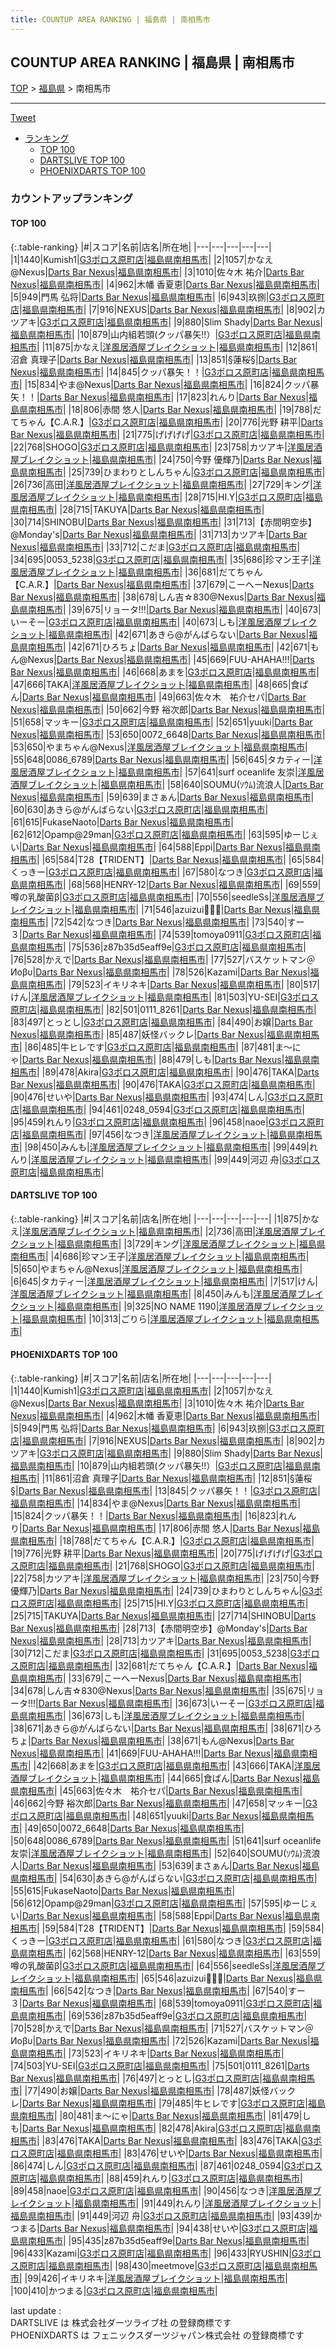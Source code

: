 ```yaml
---
title: COUNTUP AREA RANKING | 福島県 | 南相馬市
---
```

## COUNTUP AREA RANKING | 福島県 | 南相馬市

[TOP](/darts/rank/) > [福島県](/darts/rank/福島県/) > 南相馬市

___

<a href="https://twitter.com/share?ref_src=twsrc%5Etfw" data-text="COUNTUP AREA RANKING | 福島県南相馬市" class="twitter-share-button" data-hashtags="DARTSLIVE,PHOENIXDARTS,darts,ダーツ" data-show-count="false">Tweet</a>

* [ランキング](#カウントアップランキング)
    * [TOP 100](#top-100)
    * [DARTSLIVE TOP 100](#dartslive-top-100)
    * [PHOENIXDARTS TOP 100](#phoenixdarts-top-100)

### カウントアップランキング

#### TOP 100



{:.table-ranking}
|#|スコア|名前|店名|所在地|
|---|---|---|---|---|
|1|1440|<span class="rank-name-pd">Kumish1</span>|<a href="https://vs.phoenixdarts.com/jp/shop/shopDetailInfo/s_10174?s_seq=10174">G3ポロス原町店</a>|<a href="/darts/rank/福島県/南相馬市">福島県南相馬市</a>|
|2|1057|<span class="rank-name-pd">かなえ@Nexus</span>|<a href="https://vs.phoenixdarts.com/jp/shop/shopDetailInfo/s_86029?s_seq=86029">Darts Bar Nexus</a>|<a href="/darts/rank/福島県/南相馬市">福島県南相馬市</a>|
|3|1010|<span class="rank-name-pd">佐々木  祐介</span>|<a href="https://vs.phoenixdarts.com/jp/shop/shopDetailInfo/s_86029?s_seq=86029">Darts Bar Nexus</a>|<a href="/darts/rank/福島県/南相馬市">福島県南相馬市</a>|
|4|962|<span class="rank-name-pd"><span class="pro-icon-pd"></span>木幡 香夏恵</span>|<a href="https://vs.phoenixdarts.com/jp/shop/shopDetailInfo/s_86029?s_seq=86029">Darts Bar Nexus</a>|<a href="/darts/rank/福島県/南相馬市">福島県南相馬市</a>|
|5|949|<span class="rank-name-pd">門馬 弘将</span>|<a href="https://vs.phoenixdarts.com/jp/shop/shopDetailInfo/s_86029?s_seq=86029">Darts Bar Nexus</a>|<a href="/darts/rank/福島県/南相馬市">福島県南相馬市</a>|
|6|943|<span class="rank-name-pd">玖捌</span>|<a href="https://vs.phoenixdarts.com/jp/shop/shopDetailInfo/s_10174?s_seq=10174">G3ポロス原町店</a>|<a href="/darts/rank/福島県/南相馬市">福島県南相馬市</a>|
|7|916|<span class="rank-name-pd">NEXUS</span>|<a href="https://vs.phoenixdarts.com/jp/shop/shopDetailInfo/s_86029?s_seq=86029">Darts Bar Nexus</a>|<a href="/darts/rank/福島県/南相馬市">福島県南相馬市</a>|
|8|902|<span class="rank-name-pd">カツアキ</span>|<a href="https://vs.phoenixdarts.com/jp/shop/shopDetailInfo/s_10174?s_seq=10174">G3ポロス原町店</a>|<a href="/darts/rank/福島県/南相馬市">福島県南相馬市</a>|
|9|880|<span class="rank-name-pd">Slim Shady</span>|<a href="https://vs.phoenixdarts.com/jp/shop/shopDetailInfo/s_86029?s_seq=86029">Darts Bar Nexus</a>|<a href="/darts/rank/福島県/南相馬市">福島県南相馬市</a>|
|10|879|<span class="rank-name-pd">山内組若頭(クッパ暴矢!!）</span>|<a href="https://vs.phoenixdarts.com/jp/shop/shopDetailInfo/s_10174?s_seq=10174">G3ポロス原町店</a>|<a href="/darts/rank/福島県/南相馬市">福島県南相馬市</a>|
|11|875|<span class="rank-name-dl">かなえ</span>|<a href="https://search.dartslive.com/jp/shop/0cefe7ceb42713720d9b047a20a7ba1e">洋風居酒屋ブレイクショット</a>|<a href="/darts/rank/福島県/南相馬市">福島県南相馬市</a>|
|12|861|<span class="rank-name-pd"><span class="pro-icon-pd"></span>沼倉 真理子</span>|<a href="https://vs.phoenixdarts.com/jp/shop/shopDetailInfo/s_86029?s_seq=86029">Darts Bar Nexus</a>|<a href="/darts/rank/福島県/南相馬市">福島県南相馬市</a>|
|13|851|<span class="rank-name-pd">§蓮桜§</span>|<a href="https://vs.phoenixdarts.com/jp/shop/shopDetailInfo/s_86029?s_seq=86029">Darts Bar Nexus</a>|<a href="/darts/rank/福島県/南相馬市">福島県南相馬市</a>|
|14|845|<span class="rank-name-pd">クッパ暴矢！！</span>|<a href="https://vs.phoenixdarts.com/jp/shop/shopDetailInfo/s_10174?s_seq=10174">G3ポロス原町店</a>|<a href="/darts/rank/福島県/南相馬市">福島県南相馬市</a>|
|15|834|<span class="rank-name-pd">やま@Nexus</span>|<a href="https://vs.phoenixdarts.com/jp/shop/shopDetailInfo/s_86029?s_seq=86029">Darts Bar Nexus</a>|<a href="/darts/rank/福島県/南相馬市">福島県南相馬市</a>|
|16|824|<span class="rank-name-pd">クッパ暴矢！！</span>|<a href="https://vs.phoenixdarts.com/jp/shop/shopDetailInfo/s_86029?s_seq=86029">Darts Bar Nexus</a>|<a href="/darts/rank/福島県/南相馬市">福島県南相馬市</a>|
|17|823|<span class="rank-name-pd">れんり</span>|<a href="https://vs.phoenixdarts.com/jp/shop/shopDetailInfo/s_86029?s_seq=86029">Darts Bar Nexus</a>|<a href="/darts/rank/福島県/南相馬市">福島県南相馬市</a>|
|18|806|<span class="rank-name-pd"><span class="pro-icon-pd"></span>赤間 悠人</span>|<a href="https://vs.phoenixdarts.com/jp/shop/shopDetailInfo/s_86029?s_seq=86029">Darts Bar Nexus</a>|<a href="/darts/rank/福島県/南相馬市">福島県南相馬市</a>|
|19|788|<span class="rank-name-pd">だてちゃん【C.A.R.】</span>|<a href="https://vs.phoenixdarts.com/jp/shop/shopDetailInfo/s_10174?s_seq=10174">G3ポロス原町店</a>|<a href="/darts/rank/福島県/南相馬市">福島県南相馬市</a>|
|20|776|<span class="rank-name-pd"><span class="pro-icon-pd"></span>光野 耕平</span>|<a href="https://vs.phoenixdarts.com/jp/shop/shopDetailInfo/s_86029?s_seq=86029">Darts Bar Nexus</a>|<a href="/darts/rank/福島県/南相馬市">福島県南相馬市</a>|
|21|775|<span class="rank-name-pd">げげげげ</span>|<a href="https://vs.phoenixdarts.com/jp/shop/shopDetailInfo/s_10174?s_seq=10174">G3ポロス原町店</a>|<a href="/darts/rank/福島県/南相馬市">福島県南相馬市</a>|
|22|768|<span class="rank-name-pd">SHOGO</span>|<a href="https://vs.phoenixdarts.com/jp/shop/shopDetailInfo/s_10174?s_seq=10174">G3ポロス原町店</a>|<a href="/darts/rank/福島県/南相馬市">福島県南相馬市</a>|
|23|758|<span class="rank-name-pd">カツアキ</span>|<a href="https://vs.phoenixdarts.com/jp/shop/shopDetailInfo/s_10292?s_seq=10292">洋風居酒屋ブレイクショット</a>|<a href="/darts/rank/福島県/南相馬市">福島県南相馬市</a>|
|24|750|<span class="rank-name-pd"><span class="pro-icon-pd"></span>今野 優輝乃</span>|<a href="https://vs.phoenixdarts.com/jp/shop/shopDetailInfo/s_86029?s_seq=86029">Darts Bar Nexus</a>|<a href="/darts/rank/福島県/南相馬市">福島県南相馬市</a>|
|25|739|<span class="rank-name-pd">ひまわりとしんちゃん</span>|<a href="https://vs.phoenixdarts.com/jp/shop/shopDetailInfo/s_10174?s_seq=10174">G3ポロス原町店</a>|<a href="/darts/rank/福島県/南相馬市">福島県南相馬市</a>|
|26|736|<span class="rank-name-dl">高田</span>|<a href="https://search.dartslive.com/jp/shop/0cefe7ceb42713720d9b047a20a7ba1e">洋風居酒屋ブレイクショット</a>|<a href="/darts/rank/福島県/南相馬市">福島県南相馬市</a>|
|27|729|<span class="rank-name-dl">キング</span>|<a href="https://search.dartslive.com/jp/shop/0cefe7ceb42713720d9b047a20a7ba1e">洋風居酒屋ブレイクショット</a>|<a href="/darts/rank/福島県/南相馬市">福島県南相馬市</a>|
|28|715|<span class="rank-name-pd">HI.Y</span>|<a href="https://vs.phoenixdarts.com/jp/shop/shopDetailInfo/s_10174?s_seq=10174">G3ポロス原町店</a>|<a href="/darts/rank/福島県/南相馬市">福島県南相馬市</a>|
|28|715|<span class="rank-name-pd">TAKUYA</span>|<a href="https://vs.phoenixdarts.com/jp/shop/shopDetailInfo/s_86029?s_seq=86029">Darts Bar Nexus</a>|<a href="/darts/rank/福島県/南相馬市">福島県南相馬市</a>|
|30|714|<span class="rank-name-pd">SHINOBU</span>|<a href="https://vs.phoenixdarts.com/jp/shop/shopDetailInfo/s_86029?s_seq=86029">Darts Bar Nexus</a>|<a href="/darts/rank/福島県/南相馬市">福島県南相馬市</a>|
|31|713|<span class="rank-name-pd">【赤間明空歩】@Monday&#x27;s</span>|<a href="https://vs.phoenixdarts.com/jp/shop/shopDetailInfo/s_86029?s_seq=86029">Darts Bar Nexus</a>|<a href="/darts/rank/福島県/南相馬市">福島県南相馬市</a>|
|31|713|<span class="rank-name-pd">カツアキ</span>|<a href="https://vs.phoenixdarts.com/jp/shop/shopDetailInfo/s_86029?s_seq=86029">Darts Bar Nexus</a>|<a href="/darts/rank/福島県/南相馬市">福島県南相馬市</a>|
|33|712|<span class="rank-name-pd">こだま</span>|<a href="https://vs.phoenixdarts.com/jp/shop/shopDetailInfo/s_10174?s_seq=10174">G3ポロス原町店</a>|<a href="/darts/rank/福島県/南相馬市">福島県南相馬市</a>|
|34|695|<span class="rank-name-pd">0053_5238</span>|<a href="https://vs.phoenixdarts.com/jp/shop/shopDetailInfo/s_10174?s_seq=10174">G3ポロス原町店</a>|<a href="/darts/rank/福島県/南相馬市">福島県南相馬市</a>|
|35|686|<span class="rank-name-dl">珍マン王子</span>|<a href="https://search.dartslive.com/jp/shop/0cefe7ceb42713720d9b047a20a7ba1e">洋風居酒屋ブレイクショット</a>|<a href="/darts/rank/福島県/南相馬市">福島県南相馬市</a>|
|36|681|<span class="rank-name-pd">だてちゃん【C.A.R.】</span>|<a href="https://vs.phoenixdarts.com/jp/shop/shopDetailInfo/s_86029?s_seq=86029">Darts Bar Nexus</a>|<a href="/darts/rank/福島県/南相馬市">福島県南相馬市</a>|
|37|679|<span class="rank-name-pd">こーへーNexus</span>|<a href="https://vs.phoenixdarts.com/jp/shop/shopDetailInfo/s_86029?s_seq=86029">Darts Bar Nexus</a>|<a href="/darts/rank/福島県/南相馬市">福島県南相馬市</a>|
|38|678|<span class="rank-name-pd">しん吉☆830@Nexus</span>|<a href="https://vs.phoenixdarts.com/jp/shop/shopDetailInfo/s_86029?s_seq=86029">Darts Bar Nexus</a>|<a href="/darts/rank/福島県/南相馬市">福島県南相馬市</a>|
|39|675|<span class="rank-name-pd">リョータ!!!</span>|<a href="https://vs.phoenixdarts.com/jp/shop/shopDetailInfo/s_86029?s_seq=86029">Darts Bar Nexus</a>|<a href="/darts/rank/福島県/南相馬市">福島県南相馬市</a>|
|40|673|<span class="rank-name-pd">いーそー</span>|<a href="https://vs.phoenixdarts.com/jp/shop/shopDetailInfo/s_10174?s_seq=10174">G3ポロス原町店</a>|<a href="/darts/rank/福島県/南相馬市">福島県南相馬市</a>|
|40|673|<span class="rank-name-pd">しも</span>|<a href="https://vs.phoenixdarts.com/jp/shop/shopDetailInfo/s_10292?s_seq=10292">洋風居酒屋ブレイクショット</a>|<a href="/darts/rank/福島県/南相馬市">福島県南相馬市</a>|
|42|671|<span class="rank-name-pd">あきら@がんばらない</span>|<a href="https://vs.phoenixdarts.com/jp/shop/shopDetailInfo/s_86029?s_seq=86029">Darts Bar Nexus</a>|<a href="/darts/rank/福島県/南相馬市">福島県南相馬市</a>|
|42|671|<span class="rank-name-pd">ひろちょ</span>|<a href="https://vs.phoenixdarts.com/jp/shop/shopDetailInfo/s_86029?s_seq=86029">Darts Bar Nexus</a>|<a href="/darts/rank/福島県/南相馬市">福島県南相馬市</a>|
|42|671|<span class="rank-name-pd">もん@Nexus</span>|<a href="https://vs.phoenixdarts.com/jp/shop/shopDetailInfo/s_86029?s_seq=86029">Darts Bar Nexus</a>|<a href="/darts/rank/福島県/南相馬市">福島県南相馬市</a>|
|45|669|<span class="rank-name-pd">FUU-AHAHA!!!</span>|<a href="https://vs.phoenixdarts.com/jp/shop/shopDetailInfo/s_86029?s_seq=86029">Darts Bar Nexus</a>|<a href="/darts/rank/福島県/南相馬市">福島県南相馬市</a>|
|46|668|<span class="rank-name-pd">あまを</span>|<a href="https://vs.phoenixdarts.com/jp/shop/shopDetailInfo/s_10174?s_seq=10174">G3ポロス原町店</a>|<a href="/darts/rank/福島県/南相馬市">福島県南相馬市</a>|
|47|666|<span class="rank-name-pd">TAKA</span>|<a href="https://vs.phoenixdarts.com/jp/shop/shopDetailInfo/s_10292?s_seq=10292">洋風居酒屋ブレイクショット</a>|<a href="/darts/rank/福島県/南相馬市">福島県南相馬市</a>|
|48|665|<span class="rank-name-pd">食ぱん</span>|<a href="https://vs.phoenixdarts.com/jp/shop/shopDetailInfo/s_86029?s_seq=86029">Darts Bar Nexus</a>|<a href="/darts/rank/福島県/南相馬市">福島県南相馬市</a>|
|49|663|<span class="rank-name-pd">佐々木　祐介セパ</span>|<a href="https://vs.phoenixdarts.com/jp/shop/shopDetailInfo/s_86029?s_seq=86029">Darts Bar Nexus</a>|<a href="/darts/rank/福島県/南相馬市">福島県南相馬市</a>|
|50|662|<span class="rank-name-pd"><span class="pro-icon-pd"></span>今野 裕次郎</span>|<a href="https://vs.phoenixdarts.com/jp/shop/shopDetailInfo/s_86029?s_seq=86029">Darts Bar Nexus</a>|<a href="/darts/rank/福島県/南相馬市">福島県南相馬市</a>|
|51|658|<span class="rank-name-pd">マッキー</span>|<a href="https://vs.phoenixdarts.com/jp/shop/shopDetailInfo/s_10174?s_seq=10174">G3ポロス原町店</a>|<a href="/darts/rank/福島県/南相馬市">福島県南相馬市</a>|
|52|651|<span class="rank-name-pd">yuuki</span>|<a href="https://vs.phoenixdarts.com/jp/shop/shopDetailInfo/s_86029?s_seq=86029">Darts Bar Nexus</a>|<a href="/darts/rank/福島県/南相馬市">福島県南相馬市</a>|
|53|650|<span class="rank-name-pd">0072_6648</span>|<a href="https://vs.phoenixdarts.com/jp/shop/shopDetailInfo/s_86029?s_seq=86029">Darts Bar Nexus</a>|<a href="/darts/rank/福島県/南相馬市">福島県南相馬市</a>|
|53|650|<span class="rank-name-dl">やまちゃん@Nexus</span>|<a href="https://search.dartslive.com/jp/shop/0cefe7ceb42713720d9b047a20a7ba1e">洋風居酒屋ブレイクショット</a>|<a href="/darts/rank/福島県/南相馬市">福島県南相馬市</a>|
|55|648|<span class="rank-name-pd">0086_6789</span>|<a href="https://vs.phoenixdarts.com/jp/shop/shopDetailInfo/s_86029?s_seq=86029">Darts Bar Nexus</a>|<a href="/darts/rank/福島県/南相馬市">福島県南相馬市</a>|
|56|645|<span class="rank-name-dl">タカティー</span>|<a href="https://search.dartslive.com/jp/shop/0cefe7ceb42713720d9b047a20a7ba1e">洋風居酒屋ブレイクショット</a>|<a href="/darts/rank/福島県/南相馬市">福島県南相馬市</a>|
|57|641|<span class="rank-name-pd">surf oceanlife 友崇</span>|<a href="https://vs.phoenixdarts.com/jp/shop/shopDetailInfo/s_10292?s_seq=10292">洋風居酒屋ブレイクショット</a>|<a href="/darts/rank/福島県/南相馬市">福島県南相馬市</a>|
|58|640|<span class="rank-name-pd">SOUMU(ｿｳﾑ)流浪人</span>|<a href="https://vs.phoenixdarts.com/jp/shop/shopDetailInfo/s_86029?s_seq=86029">Darts Bar Nexus</a>|<a href="/darts/rank/福島県/南相馬市">福島県南相馬市</a>|
|59|639|<span class="rank-name-pd">まさぁん</span>|<a href="https://vs.phoenixdarts.com/jp/shop/shopDetailInfo/s_86029?s_seq=86029">Darts Bar Nexus</a>|<a href="/darts/rank/福島県/南相馬市">福島県南相馬市</a>|
|60|630|<span class="rank-name-pd">あきら@がんばらない</span>|<a href="https://vs.phoenixdarts.com/jp/shop/shopDetailInfo/s_10174?s_seq=10174">G3ポロス原町店</a>|<a href="/darts/rank/福島県/南相馬市">福島県南相馬市</a>|
|61|615|<span class="rank-name-pd">FukaseNaoto</span>|<a href="https://vs.phoenixdarts.com/jp/shop/shopDetailInfo/s_86029?s_seq=86029">Darts Bar Nexus</a>|<a href="/darts/rank/福島県/南相馬市">福島県南相馬市</a>|
|62|612|<span class="rank-name-pd">Opamp@29man</span>|<a href="https://vs.phoenixdarts.com/jp/shop/shopDetailInfo/s_10174?s_seq=10174">G3ポロス原町店</a>|<a href="/darts/rank/福島県/南相馬市">福島県南相馬市</a>|
|63|595|<span class="rank-name-pd">ゆーじぇい</span>|<a href="https://vs.phoenixdarts.com/jp/shop/shopDetailInfo/s_86029?s_seq=86029">Darts Bar Nexus</a>|<a href="/darts/rank/福島県/南相馬市">福島県南相馬市</a>|
|64|588|<span class="rank-name-pd">Eppi</span>|<a href="https://vs.phoenixdarts.com/jp/shop/shopDetailInfo/s_86029?s_seq=86029">Darts Bar Nexus</a>|<a href="/darts/rank/福島県/南相馬市">福島県南相馬市</a>|
|65|584|<span class="rank-name-pd">T28【TRIDENT】</span>|<a href="https://vs.phoenixdarts.com/jp/shop/shopDetailInfo/s_86029?s_seq=86029">Darts Bar Nexus</a>|<a href="/darts/rank/福島県/南相馬市">福島県南相馬市</a>|
|65|584|<span class="rank-name-pd">くっきー</span>|<a href="https://vs.phoenixdarts.com/jp/shop/shopDetailInfo/s_10174?s_seq=10174">G3ポロス原町店</a>|<a href="/darts/rank/福島県/南相馬市">福島県南相馬市</a>|
|67|580|<span class="rank-name-pd">なつき</span>|<a href="https://vs.phoenixdarts.com/jp/shop/shopDetailInfo/s_10174?s_seq=10174">G3ポロス原町店</a>|<a href="/darts/rank/福島県/南相馬市">福島県南相馬市</a>|
|68|568|<span class="rank-name-pd">HENRY-12</span>|<a href="https://vs.phoenixdarts.com/jp/shop/shopDetailInfo/s_86029?s_seq=86029">Darts Bar Nexus</a>|<a href="/darts/rank/福島県/南相馬市">福島県南相馬市</a>|
|69|559|<span class="rank-name-pd">噂の乳酸菌β</span>|<a href="https://vs.phoenixdarts.com/jp/shop/shopDetailInfo/s_10174?s_seq=10174">G3ポロス原町店</a>|<a href="/darts/rank/福島県/南相馬市">福島県南相馬市</a>|
|70|556|<span class="rank-name-pd">seedleSs</span>|<a href="https://vs.phoenixdarts.com/jp/shop/shopDetailInfo/s_10292?s_seq=10292">洋風居酒屋ブレイクショット</a>|<a href="/darts/rank/福島県/南相馬市">福島県南相馬市</a>|
|71|546|<span class="rank-name-pd">azuizui‪‪ꪔ̤̫‬</span>|<a href="https://vs.phoenixdarts.com/jp/shop/shopDetailInfo/s_86029?s_seq=86029">Darts Bar Nexus</a>|<a href="/darts/rank/福島県/南相馬市">福島県南相馬市</a>|
|72|542|<span class="rank-name-pd">なつき</span>|<a href="https://vs.phoenixdarts.com/jp/shop/shopDetailInfo/s_86029?s_seq=86029">Darts Bar Nexus</a>|<a href="/darts/rank/福島県/南相馬市">福島県南相馬市</a>|
|73|540|<span class="rank-name-pd">すー３</span>|<a href="https://vs.phoenixdarts.com/jp/shop/shopDetailInfo/s_86029?s_seq=86029">Darts Bar Nexus</a>|<a href="/darts/rank/福島県/南相馬市">福島県南相馬市</a>|
|74|539|<span class="rank-name-pd">tomoya0911</span>|<a href="https://vs.phoenixdarts.com/jp/shop/shopDetailInfo/s_10174?s_seq=10174">G3ポロス原町店</a>|<a href="/darts/rank/福島県/南相馬市">福島県南相馬市</a>|
|75|536|<span class="rank-name-pd">z87b35d5eaff9e</span>|<a href="https://vs.phoenixdarts.com/jp/shop/shopDetailInfo/s_10174?s_seq=10174">G3ポロス原町店</a>|<a href="/darts/rank/福島県/南相馬市">福島県南相馬市</a>|
|76|528|<span class="rank-name-pd">かえで</span>|<a href="https://vs.phoenixdarts.com/jp/shop/shopDetailInfo/s_86029?s_seq=86029">Darts Bar Nexus</a>|<a href="/darts/rank/福島県/南相馬市">福島県南相馬市</a>|
|77|527|<span class="rank-name-pd">バスケットマン＠Иοβυ</span>|<a href="https://vs.phoenixdarts.com/jp/shop/shopDetailInfo/s_86029?s_seq=86029">Darts Bar Nexus</a>|<a href="/darts/rank/福島県/南相馬市">福島県南相馬市</a>|
|78|526|<span class="rank-name-pd">Kazami</span>|<a href="https://vs.phoenixdarts.com/jp/shop/shopDetailInfo/s_86029?s_seq=86029">Darts Bar Nexus</a>|<a href="/darts/rank/福島県/南相馬市">福島県南相馬市</a>|
|79|523|<span class="rank-name-pd">イキリネキ</span>|<a href="https://vs.phoenixdarts.com/jp/shop/shopDetailInfo/s_86029?s_seq=86029">Darts Bar Nexus</a>|<a href="/darts/rank/福島県/南相馬市">福島県南相馬市</a>|
|80|517|<span class="rank-name-dl">けん</span>|<a href="https://search.dartslive.com/jp/shop/0cefe7ceb42713720d9b047a20a7ba1e">洋風居酒屋ブレイクショット</a>|<a href="/darts/rank/福島県/南相馬市">福島県南相馬市</a>|
|81|503|<span class="rank-name-pd">YU-SEI</span>|<a href="https://vs.phoenixdarts.com/jp/shop/shopDetailInfo/s_10174?s_seq=10174">G3ポロス原町店</a>|<a href="/darts/rank/福島県/南相馬市">福島県南相馬市</a>|
|82|501|<span class="rank-name-pd">0111_8261</span>|<a href="https://vs.phoenixdarts.com/jp/shop/shopDetailInfo/s_86029?s_seq=86029">Darts Bar Nexus</a>|<a href="/darts/rank/福島県/南相馬市">福島県南相馬市</a>|
|83|497|<span class="rank-name-pd">とっとし</span>|<a href="https://vs.phoenixdarts.com/jp/shop/shopDetailInfo/s_10174?s_seq=10174">G3ポロス原町店</a>|<a href="/darts/rank/福島県/南相馬市">福島県南相馬市</a>|
|84|490|<span class="rank-name-pd">お嬢</span>|<a href="https://vs.phoenixdarts.com/jp/shop/shopDetailInfo/s_86029?s_seq=86029">Darts Bar Nexus</a>|<a href="/darts/rank/福島県/南相馬市">福島県南相馬市</a>|
|85|487|<span class="rank-name-pd">妖怪バックレ</span>|<a href="https://vs.phoenixdarts.com/jp/shop/shopDetailInfo/s_86029?s_seq=86029">Darts Bar Nexus</a>|<a href="/darts/rank/福島県/南相馬市">福島県南相馬市</a>|
|86|485|<span class="rank-name-pd">牛ヒレです</span>|<a href="https://vs.phoenixdarts.com/jp/shop/shopDetailInfo/s_10174?s_seq=10174">G3ポロス原町店</a>|<a href="/darts/rank/福島県/南相馬市">福島県南相馬市</a>|
|87|481|<span class="rank-name-pd">ま～にゃ</span>|<a href="https://vs.phoenixdarts.com/jp/shop/shopDetailInfo/s_86029?s_seq=86029">Darts Bar Nexus</a>|<a href="/darts/rank/福島県/南相馬市">福島県南相馬市</a>|
|88|479|<span class="rank-name-pd">しも</span>|<a href="https://vs.phoenixdarts.com/jp/shop/shopDetailInfo/s_86029?s_seq=86029">Darts Bar Nexus</a>|<a href="/darts/rank/福島県/南相馬市">福島県南相馬市</a>|
|89|478|<span class="rank-name-pd">Akira</span>|<a href="https://vs.phoenixdarts.com/jp/shop/shopDetailInfo/s_10174?s_seq=10174">G3ポロス原町店</a>|<a href="/darts/rank/福島県/南相馬市">福島県南相馬市</a>|
|90|476|<span class="rank-name-pd">TAKA</span>|<a href="https://vs.phoenixdarts.com/jp/shop/shopDetailInfo/s_86029?s_seq=86029">Darts Bar Nexus</a>|<a href="/darts/rank/福島県/南相馬市">福島県南相馬市</a>|
|90|476|<span class="rank-name-pd">TAKA</span>|<a href="https://vs.phoenixdarts.com/jp/shop/shopDetailInfo/s_10174?s_seq=10174">G3ポロス原町店</a>|<a href="/darts/rank/福島県/南相馬市">福島県南相馬市</a>|
|90|476|<span class="rank-name-pd">せいや</span>|<a href="https://vs.phoenixdarts.com/jp/shop/shopDetailInfo/s_86029?s_seq=86029">Darts Bar Nexus</a>|<a href="/darts/rank/福島県/南相馬市">福島県南相馬市</a>|
|93|474|<span class="rank-name-pd">しん</span>|<a href="https://vs.phoenixdarts.com/jp/shop/shopDetailInfo/s_10174?s_seq=10174">G3ポロス原町店</a>|<a href="/darts/rank/福島県/南相馬市">福島県南相馬市</a>|
|94|461|<span class="rank-name-pd">0248_0594</span>|<a href="https://vs.phoenixdarts.com/jp/shop/shopDetailInfo/s_10174?s_seq=10174">G3ポロス原町店</a>|<a href="/darts/rank/福島県/南相馬市">福島県南相馬市</a>|
|95|459|<span class="rank-name-pd">れんり</span>|<a href="https://vs.phoenixdarts.com/jp/shop/shopDetailInfo/s_10174?s_seq=10174">G3ポロス原町店</a>|<a href="/darts/rank/福島県/南相馬市">福島県南相馬市</a>|
|96|458|<span class="rank-name-pd">naoe</span>|<a href="https://vs.phoenixdarts.com/jp/shop/shopDetailInfo/s_10174?s_seq=10174">G3ポロス原町店</a>|<a href="/darts/rank/福島県/南相馬市">福島県南相馬市</a>|
|97|456|<span class="rank-name-pd">なつき</span>|<a href="https://vs.phoenixdarts.com/jp/shop/shopDetailInfo/s_10292?s_seq=10292">洋風居酒屋ブレイクショット</a>|<a href="/darts/rank/福島県/南相馬市">福島県南相馬市</a>|
|98|450|<span class="rank-name-dl">みんも</span>|<a href="https://search.dartslive.com/jp/shop/0cefe7ceb42713720d9b047a20a7ba1e">洋風居酒屋ブレイクショット</a>|<a href="/darts/rank/福島県/南相馬市">福島県南相馬市</a>|
|99|449|<span class="rank-name-pd">れんり</span>|<a href="https://vs.phoenixdarts.com/jp/shop/shopDetailInfo/s_10292?s_seq=10292">洋風居酒屋ブレイクショット</a>|<a href="/darts/rank/福島県/南相馬市">福島県南相馬市</a>|
|99|449|<span class="rank-name-pd">河辺 舟</span>|<a href="https://vs.phoenixdarts.com/jp/shop/shopDetailInfo/s_10174?s_seq=10174">G3ポロス原町店</a>|<a href="/darts/rank/福島県/南相馬市">福島県南相馬市</a>|


#### DARTSLIVE TOP 100



{:.table-ranking}
|#|スコア|名前|店名|所在地|
|---|---|---|---|---|
|1|875|<span class="rank-name-dl">かなえ</span>|<a href="https://search.dartslive.com/jp/shop/0cefe7ceb42713720d9b047a20a7ba1e">洋風居酒屋ブレイクショット</a>|<a href="/darts/rank/福島県/南相馬市">福島県南相馬市</a>|
|2|736|<span class="rank-name-dl">高田</span>|<a href="https://search.dartslive.com/jp/shop/0cefe7ceb42713720d9b047a20a7ba1e">洋風居酒屋ブレイクショット</a>|<a href="/darts/rank/福島県/南相馬市">福島県南相馬市</a>|
|3|729|<span class="rank-name-dl">キング</span>|<a href="https://search.dartslive.com/jp/shop/0cefe7ceb42713720d9b047a20a7ba1e">洋風居酒屋ブレイクショット</a>|<a href="/darts/rank/福島県/南相馬市">福島県南相馬市</a>|
|4|686|<span class="rank-name-dl">珍マン王子</span>|<a href="https://search.dartslive.com/jp/shop/0cefe7ceb42713720d9b047a20a7ba1e">洋風居酒屋ブレイクショット</a>|<a href="/darts/rank/福島県/南相馬市">福島県南相馬市</a>|
|5|650|<span class="rank-name-dl">やまちゃん@Nexus</span>|<a href="https://search.dartslive.com/jp/shop/0cefe7ceb42713720d9b047a20a7ba1e">洋風居酒屋ブレイクショット</a>|<a href="/darts/rank/福島県/南相馬市">福島県南相馬市</a>|
|6|645|<span class="rank-name-dl">タカティー</span>|<a href="https://search.dartslive.com/jp/shop/0cefe7ceb42713720d9b047a20a7ba1e">洋風居酒屋ブレイクショット</a>|<a href="/darts/rank/福島県/南相馬市">福島県南相馬市</a>|
|7|517|<span class="rank-name-dl">けん</span>|<a href="https://search.dartslive.com/jp/shop/0cefe7ceb42713720d9b047a20a7ba1e">洋風居酒屋ブレイクショット</a>|<a href="/darts/rank/福島県/南相馬市">福島県南相馬市</a>|
|8|450|<span class="rank-name-dl">みんも</span>|<a href="https://search.dartslive.com/jp/shop/0cefe7ceb42713720d9b047a20a7ba1e">洋風居酒屋ブレイクショット</a>|<a href="/darts/rank/福島県/南相馬市">福島県南相馬市</a>|
|9|325|<span class="rank-name-dl">NO NAME 1190</span>|<a href="https://search.dartslive.com/jp/shop/0cefe7ceb42713720d9b047a20a7ba1e">洋風居酒屋ブレイクショット</a>|<a href="/darts/rank/福島県/南相馬市">福島県南相馬市</a>|
|10|313|<span class="rank-name-dl">ごりら</span>|<a href="https://search.dartslive.com/jp/shop/0cefe7ceb42713720d9b047a20a7ba1e">洋風居酒屋ブレイクショット</a>|<a href="/darts/rank/福島県/南相馬市">福島県南相馬市</a>|


#### PHOENIXDARTS TOP 100



{:.table-ranking}
|#|スコア|名前|店名|所在地|
|---|---|---|---|---|
|1|1440|<span class="rank-name-pd">Kumish1</span>|<a href="https://vs.phoenixdarts.com/jp/shop/shopDetailInfo/s_10174?s_seq=10174">G3ポロス原町店</a>|<a href="/darts/rank/福島県/南相馬市">福島県南相馬市</a>|
|2|1057|<span class="rank-name-pd">かなえ@Nexus</span>|<a href="https://vs.phoenixdarts.com/jp/shop/shopDetailInfo/s_86029?s_seq=86029">Darts Bar Nexus</a>|<a href="/darts/rank/福島県/南相馬市">福島県南相馬市</a>|
|3|1010|<span class="rank-name-pd">佐々木  祐介</span>|<a href="https://vs.phoenixdarts.com/jp/shop/shopDetailInfo/s_86029?s_seq=86029">Darts Bar Nexus</a>|<a href="/darts/rank/福島県/南相馬市">福島県南相馬市</a>|
|4|962|<span class="rank-name-pd"><span class="pro-icon-pd"></span>木幡 香夏恵</span>|<a href="https://vs.phoenixdarts.com/jp/shop/shopDetailInfo/s_86029?s_seq=86029">Darts Bar Nexus</a>|<a href="/darts/rank/福島県/南相馬市">福島県南相馬市</a>|
|5|949|<span class="rank-name-pd">門馬 弘将</span>|<a href="https://vs.phoenixdarts.com/jp/shop/shopDetailInfo/s_86029?s_seq=86029">Darts Bar Nexus</a>|<a href="/darts/rank/福島県/南相馬市">福島県南相馬市</a>|
|6|943|<span class="rank-name-pd">玖捌</span>|<a href="https://vs.phoenixdarts.com/jp/shop/shopDetailInfo/s_10174?s_seq=10174">G3ポロス原町店</a>|<a href="/darts/rank/福島県/南相馬市">福島県南相馬市</a>|
|7|916|<span class="rank-name-pd">NEXUS</span>|<a href="https://vs.phoenixdarts.com/jp/shop/shopDetailInfo/s_86029?s_seq=86029">Darts Bar Nexus</a>|<a href="/darts/rank/福島県/南相馬市">福島県南相馬市</a>|
|8|902|<span class="rank-name-pd">カツアキ</span>|<a href="https://vs.phoenixdarts.com/jp/shop/shopDetailInfo/s_10174?s_seq=10174">G3ポロス原町店</a>|<a href="/darts/rank/福島県/南相馬市">福島県南相馬市</a>|
|9|880|<span class="rank-name-pd">Slim Shady</span>|<a href="https://vs.phoenixdarts.com/jp/shop/shopDetailInfo/s_86029?s_seq=86029">Darts Bar Nexus</a>|<a href="/darts/rank/福島県/南相馬市">福島県南相馬市</a>|
|10|879|<span class="rank-name-pd">山内組若頭(クッパ暴矢!!）</span>|<a href="https://vs.phoenixdarts.com/jp/shop/shopDetailInfo/s_10174?s_seq=10174">G3ポロス原町店</a>|<a href="/darts/rank/福島県/南相馬市">福島県南相馬市</a>|
|11|861|<span class="rank-name-pd"><span class="pro-icon-pd"></span>沼倉 真理子</span>|<a href="https://vs.phoenixdarts.com/jp/shop/shopDetailInfo/s_86029?s_seq=86029">Darts Bar Nexus</a>|<a href="/darts/rank/福島県/南相馬市">福島県南相馬市</a>|
|12|851|<span class="rank-name-pd">§蓮桜§</span>|<a href="https://vs.phoenixdarts.com/jp/shop/shopDetailInfo/s_86029?s_seq=86029">Darts Bar Nexus</a>|<a href="/darts/rank/福島県/南相馬市">福島県南相馬市</a>|
|13|845|<span class="rank-name-pd">クッパ暴矢！！</span>|<a href="https://vs.phoenixdarts.com/jp/shop/shopDetailInfo/s_10174?s_seq=10174">G3ポロス原町店</a>|<a href="/darts/rank/福島県/南相馬市">福島県南相馬市</a>|
|14|834|<span class="rank-name-pd">やま@Nexus</span>|<a href="https://vs.phoenixdarts.com/jp/shop/shopDetailInfo/s_86029?s_seq=86029">Darts Bar Nexus</a>|<a href="/darts/rank/福島県/南相馬市">福島県南相馬市</a>|
|15|824|<span class="rank-name-pd">クッパ暴矢！！</span>|<a href="https://vs.phoenixdarts.com/jp/shop/shopDetailInfo/s_86029?s_seq=86029">Darts Bar Nexus</a>|<a href="/darts/rank/福島県/南相馬市">福島県南相馬市</a>|
|16|823|<span class="rank-name-pd">れんり</span>|<a href="https://vs.phoenixdarts.com/jp/shop/shopDetailInfo/s_86029?s_seq=86029">Darts Bar Nexus</a>|<a href="/darts/rank/福島県/南相馬市">福島県南相馬市</a>|
|17|806|<span class="rank-name-pd"><span class="pro-icon-pd"></span>赤間 悠人</span>|<a href="https://vs.phoenixdarts.com/jp/shop/shopDetailInfo/s_86029?s_seq=86029">Darts Bar Nexus</a>|<a href="/darts/rank/福島県/南相馬市">福島県南相馬市</a>|
|18|788|<span class="rank-name-pd">だてちゃん【C.A.R.】</span>|<a href="https://vs.phoenixdarts.com/jp/shop/shopDetailInfo/s_10174?s_seq=10174">G3ポロス原町店</a>|<a href="/darts/rank/福島県/南相馬市">福島県南相馬市</a>|
|19|776|<span class="rank-name-pd"><span class="pro-icon-pd"></span>光野 耕平</span>|<a href="https://vs.phoenixdarts.com/jp/shop/shopDetailInfo/s_86029?s_seq=86029">Darts Bar Nexus</a>|<a href="/darts/rank/福島県/南相馬市">福島県南相馬市</a>|
|20|775|<span class="rank-name-pd">げげげげ</span>|<a href="https://vs.phoenixdarts.com/jp/shop/shopDetailInfo/s_10174?s_seq=10174">G3ポロス原町店</a>|<a href="/darts/rank/福島県/南相馬市">福島県南相馬市</a>|
|21|768|<span class="rank-name-pd">SHOGO</span>|<a href="https://vs.phoenixdarts.com/jp/shop/shopDetailInfo/s_10174?s_seq=10174">G3ポロス原町店</a>|<a href="/darts/rank/福島県/南相馬市">福島県南相馬市</a>|
|22|758|<span class="rank-name-pd">カツアキ</span>|<a href="https://vs.phoenixdarts.com/jp/shop/shopDetailInfo/s_10292?s_seq=10292">洋風居酒屋ブレイクショット</a>|<a href="/darts/rank/福島県/南相馬市">福島県南相馬市</a>|
|23|750|<span class="rank-name-pd"><span class="pro-icon-pd"></span>今野 優輝乃</span>|<a href="https://vs.phoenixdarts.com/jp/shop/shopDetailInfo/s_86029?s_seq=86029">Darts Bar Nexus</a>|<a href="/darts/rank/福島県/南相馬市">福島県南相馬市</a>|
|24|739|<span class="rank-name-pd">ひまわりとしんちゃん</span>|<a href="https://vs.phoenixdarts.com/jp/shop/shopDetailInfo/s_10174?s_seq=10174">G3ポロス原町店</a>|<a href="/darts/rank/福島県/南相馬市">福島県南相馬市</a>|
|25|715|<span class="rank-name-pd">HI.Y</span>|<a href="https://vs.phoenixdarts.com/jp/shop/shopDetailInfo/s_10174?s_seq=10174">G3ポロス原町店</a>|<a href="/darts/rank/福島県/南相馬市">福島県南相馬市</a>|
|25|715|<span class="rank-name-pd">TAKUYA</span>|<a href="https://vs.phoenixdarts.com/jp/shop/shopDetailInfo/s_86029?s_seq=86029">Darts Bar Nexus</a>|<a href="/darts/rank/福島県/南相馬市">福島県南相馬市</a>|
|27|714|<span class="rank-name-pd">SHINOBU</span>|<a href="https://vs.phoenixdarts.com/jp/shop/shopDetailInfo/s_86029?s_seq=86029">Darts Bar Nexus</a>|<a href="/darts/rank/福島県/南相馬市">福島県南相馬市</a>|
|28|713|<span class="rank-name-pd">【赤間明空歩】@Monday&#x27;s</span>|<a href="https://vs.phoenixdarts.com/jp/shop/shopDetailInfo/s_86029?s_seq=86029">Darts Bar Nexus</a>|<a href="/darts/rank/福島県/南相馬市">福島県南相馬市</a>|
|28|713|<span class="rank-name-pd">カツアキ</span>|<a href="https://vs.phoenixdarts.com/jp/shop/shopDetailInfo/s_86029?s_seq=86029">Darts Bar Nexus</a>|<a href="/darts/rank/福島県/南相馬市">福島県南相馬市</a>|
|30|712|<span class="rank-name-pd">こだま</span>|<a href="https://vs.phoenixdarts.com/jp/shop/shopDetailInfo/s_10174?s_seq=10174">G3ポロス原町店</a>|<a href="/darts/rank/福島県/南相馬市">福島県南相馬市</a>|
|31|695|<span class="rank-name-pd">0053_5238</span>|<a href="https://vs.phoenixdarts.com/jp/shop/shopDetailInfo/s_10174?s_seq=10174">G3ポロス原町店</a>|<a href="/darts/rank/福島県/南相馬市">福島県南相馬市</a>|
|32|681|<span class="rank-name-pd">だてちゃん【C.A.R.】</span>|<a href="https://vs.phoenixdarts.com/jp/shop/shopDetailInfo/s_86029?s_seq=86029">Darts Bar Nexus</a>|<a href="/darts/rank/福島県/南相馬市">福島県南相馬市</a>|
|33|679|<span class="rank-name-pd">こーへーNexus</span>|<a href="https://vs.phoenixdarts.com/jp/shop/shopDetailInfo/s_86029?s_seq=86029">Darts Bar Nexus</a>|<a href="/darts/rank/福島県/南相馬市">福島県南相馬市</a>|
|34|678|<span class="rank-name-pd">しん吉☆830@Nexus</span>|<a href="https://vs.phoenixdarts.com/jp/shop/shopDetailInfo/s_86029?s_seq=86029">Darts Bar Nexus</a>|<a href="/darts/rank/福島県/南相馬市">福島県南相馬市</a>|
|35|675|<span class="rank-name-pd">リョータ!!!</span>|<a href="https://vs.phoenixdarts.com/jp/shop/shopDetailInfo/s_86029?s_seq=86029">Darts Bar Nexus</a>|<a href="/darts/rank/福島県/南相馬市">福島県南相馬市</a>|
|36|673|<span class="rank-name-pd">いーそー</span>|<a href="https://vs.phoenixdarts.com/jp/shop/shopDetailInfo/s_10174?s_seq=10174">G3ポロス原町店</a>|<a href="/darts/rank/福島県/南相馬市">福島県南相馬市</a>|
|36|673|<span class="rank-name-pd">しも</span>|<a href="https://vs.phoenixdarts.com/jp/shop/shopDetailInfo/s_10292?s_seq=10292">洋風居酒屋ブレイクショット</a>|<a href="/darts/rank/福島県/南相馬市">福島県南相馬市</a>|
|38|671|<span class="rank-name-pd">あきら@がんばらない</span>|<a href="https://vs.phoenixdarts.com/jp/shop/shopDetailInfo/s_86029?s_seq=86029">Darts Bar Nexus</a>|<a href="/darts/rank/福島県/南相馬市">福島県南相馬市</a>|
|38|671|<span class="rank-name-pd">ひろちょ</span>|<a href="https://vs.phoenixdarts.com/jp/shop/shopDetailInfo/s_86029?s_seq=86029">Darts Bar Nexus</a>|<a href="/darts/rank/福島県/南相馬市">福島県南相馬市</a>|
|38|671|<span class="rank-name-pd">もん@Nexus</span>|<a href="https://vs.phoenixdarts.com/jp/shop/shopDetailInfo/s_86029?s_seq=86029">Darts Bar Nexus</a>|<a href="/darts/rank/福島県/南相馬市">福島県南相馬市</a>|
|41|669|<span class="rank-name-pd">FUU-AHAHA!!!</span>|<a href="https://vs.phoenixdarts.com/jp/shop/shopDetailInfo/s_86029?s_seq=86029">Darts Bar Nexus</a>|<a href="/darts/rank/福島県/南相馬市">福島県南相馬市</a>|
|42|668|<span class="rank-name-pd">あまを</span>|<a href="https://vs.phoenixdarts.com/jp/shop/shopDetailInfo/s_10174?s_seq=10174">G3ポロス原町店</a>|<a href="/darts/rank/福島県/南相馬市">福島県南相馬市</a>|
|43|666|<span class="rank-name-pd">TAKA</span>|<a href="https://vs.phoenixdarts.com/jp/shop/shopDetailInfo/s_10292?s_seq=10292">洋風居酒屋ブレイクショット</a>|<a href="/darts/rank/福島県/南相馬市">福島県南相馬市</a>|
|44|665|<span class="rank-name-pd">食ぱん</span>|<a href="https://vs.phoenixdarts.com/jp/shop/shopDetailInfo/s_86029?s_seq=86029">Darts Bar Nexus</a>|<a href="/darts/rank/福島県/南相馬市">福島県南相馬市</a>|
|45|663|<span class="rank-name-pd">佐々木　祐介セパ</span>|<a href="https://vs.phoenixdarts.com/jp/shop/shopDetailInfo/s_86029?s_seq=86029">Darts Bar Nexus</a>|<a href="/darts/rank/福島県/南相馬市">福島県南相馬市</a>|
|46|662|<span class="rank-name-pd"><span class="pro-icon-pd"></span>今野 裕次郎</span>|<a href="https://vs.phoenixdarts.com/jp/shop/shopDetailInfo/s_86029?s_seq=86029">Darts Bar Nexus</a>|<a href="/darts/rank/福島県/南相馬市">福島県南相馬市</a>|
|47|658|<span class="rank-name-pd">マッキー</span>|<a href="https://vs.phoenixdarts.com/jp/shop/shopDetailInfo/s_10174?s_seq=10174">G3ポロス原町店</a>|<a href="/darts/rank/福島県/南相馬市">福島県南相馬市</a>|
|48|651|<span class="rank-name-pd">yuuki</span>|<a href="https://vs.phoenixdarts.com/jp/shop/shopDetailInfo/s_86029?s_seq=86029">Darts Bar Nexus</a>|<a href="/darts/rank/福島県/南相馬市">福島県南相馬市</a>|
|49|650|<span class="rank-name-pd">0072_6648</span>|<a href="https://vs.phoenixdarts.com/jp/shop/shopDetailInfo/s_86029?s_seq=86029">Darts Bar Nexus</a>|<a href="/darts/rank/福島県/南相馬市">福島県南相馬市</a>|
|50|648|<span class="rank-name-pd">0086_6789</span>|<a href="https://vs.phoenixdarts.com/jp/shop/shopDetailInfo/s_86029?s_seq=86029">Darts Bar Nexus</a>|<a href="/darts/rank/福島県/南相馬市">福島県南相馬市</a>|
|51|641|<span class="rank-name-pd">surf oceanlife 友崇</span>|<a href="https://vs.phoenixdarts.com/jp/shop/shopDetailInfo/s_10292?s_seq=10292">洋風居酒屋ブレイクショット</a>|<a href="/darts/rank/福島県/南相馬市">福島県南相馬市</a>|
|52|640|<span class="rank-name-pd">SOUMU(ｿｳﾑ)流浪人</span>|<a href="https://vs.phoenixdarts.com/jp/shop/shopDetailInfo/s_86029?s_seq=86029">Darts Bar Nexus</a>|<a href="/darts/rank/福島県/南相馬市">福島県南相馬市</a>|
|53|639|<span class="rank-name-pd">まさぁん</span>|<a href="https://vs.phoenixdarts.com/jp/shop/shopDetailInfo/s_86029?s_seq=86029">Darts Bar Nexus</a>|<a href="/darts/rank/福島県/南相馬市">福島県南相馬市</a>|
|54|630|<span class="rank-name-pd">あきら@がんばらない</span>|<a href="https://vs.phoenixdarts.com/jp/shop/shopDetailInfo/s_10174?s_seq=10174">G3ポロス原町店</a>|<a href="/darts/rank/福島県/南相馬市">福島県南相馬市</a>|
|55|615|<span class="rank-name-pd">FukaseNaoto</span>|<a href="https://vs.phoenixdarts.com/jp/shop/shopDetailInfo/s_86029?s_seq=86029">Darts Bar Nexus</a>|<a href="/darts/rank/福島県/南相馬市">福島県南相馬市</a>|
|56|612|<span class="rank-name-pd">Opamp@29man</span>|<a href="https://vs.phoenixdarts.com/jp/shop/shopDetailInfo/s_10174?s_seq=10174">G3ポロス原町店</a>|<a href="/darts/rank/福島県/南相馬市">福島県南相馬市</a>|
|57|595|<span class="rank-name-pd">ゆーじぇい</span>|<a href="https://vs.phoenixdarts.com/jp/shop/shopDetailInfo/s_86029?s_seq=86029">Darts Bar Nexus</a>|<a href="/darts/rank/福島県/南相馬市">福島県南相馬市</a>|
|58|588|<span class="rank-name-pd">Eppi</span>|<a href="https://vs.phoenixdarts.com/jp/shop/shopDetailInfo/s_86029?s_seq=86029">Darts Bar Nexus</a>|<a href="/darts/rank/福島県/南相馬市">福島県南相馬市</a>|
|59|584|<span class="rank-name-pd">T28【TRIDENT】</span>|<a href="https://vs.phoenixdarts.com/jp/shop/shopDetailInfo/s_86029?s_seq=86029">Darts Bar Nexus</a>|<a href="/darts/rank/福島県/南相馬市">福島県南相馬市</a>|
|59|584|<span class="rank-name-pd">くっきー</span>|<a href="https://vs.phoenixdarts.com/jp/shop/shopDetailInfo/s_10174?s_seq=10174">G3ポロス原町店</a>|<a href="/darts/rank/福島県/南相馬市">福島県南相馬市</a>|
|61|580|<span class="rank-name-pd">なつき</span>|<a href="https://vs.phoenixdarts.com/jp/shop/shopDetailInfo/s_10174?s_seq=10174">G3ポロス原町店</a>|<a href="/darts/rank/福島県/南相馬市">福島県南相馬市</a>|
|62|568|<span class="rank-name-pd">HENRY-12</span>|<a href="https://vs.phoenixdarts.com/jp/shop/shopDetailInfo/s_86029?s_seq=86029">Darts Bar Nexus</a>|<a href="/darts/rank/福島県/南相馬市">福島県南相馬市</a>|
|63|559|<span class="rank-name-pd">噂の乳酸菌β</span>|<a href="https://vs.phoenixdarts.com/jp/shop/shopDetailInfo/s_10174?s_seq=10174">G3ポロス原町店</a>|<a href="/darts/rank/福島県/南相馬市">福島県南相馬市</a>|
|64|556|<span class="rank-name-pd">seedleSs</span>|<a href="https://vs.phoenixdarts.com/jp/shop/shopDetailInfo/s_10292?s_seq=10292">洋風居酒屋ブレイクショット</a>|<a href="/darts/rank/福島県/南相馬市">福島県南相馬市</a>|
|65|546|<span class="rank-name-pd">azuizui‪‪ꪔ̤̫‬</span>|<a href="https://vs.phoenixdarts.com/jp/shop/shopDetailInfo/s_86029?s_seq=86029">Darts Bar Nexus</a>|<a href="/darts/rank/福島県/南相馬市">福島県南相馬市</a>|
|66|542|<span class="rank-name-pd">なつき</span>|<a href="https://vs.phoenixdarts.com/jp/shop/shopDetailInfo/s_86029?s_seq=86029">Darts Bar Nexus</a>|<a href="/darts/rank/福島県/南相馬市">福島県南相馬市</a>|
|67|540|<span class="rank-name-pd">すー３</span>|<a href="https://vs.phoenixdarts.com/jp/shop/shopDetailInfo/s_86029?s_seq=86029">Darts Bar Nexus</a>|<a href="/darts/rank/福島県/南相馬市">福島県南相馬市</a>|
|68|539|<span class="rank-name-pd">tomoya0911</span>|<a href="https://vs.phoenixdarts.com/jp/shop/shopDetailInfo/s_10174?s_seq=10174">G3ポロス原町店</a>|<a href="/darts/rank/福島県/南相馬市">福島県南相馬市</a>|
|69|536|<span class="rank-name-pd">z87b35d5eaff9e</span>|<a href="https://vs.phoenixdarts.com/jp/shop/shopDetailInfo/s_10174?s_seq=10174">G3ポロス原町店</a>|<a href="/darts/rank/福島県/南相馬市">福島県南相馬市</a>|
|70|528|<span class="rank-name-pd">かえで</span>|<a href="https://vs.phoenixdarts.com/jp/shop/shopDetailInfo/s_86029?s_seq=86029">Darts Bar Nexus</a>|<a href="/darts/rank/福島県/南相馬市">福島県南相馬市</a>|
|71|527|<span class="rank-name-pd">バスケットマン＠Иοβυ</span>|<a href="https://vs.phoenixdarts.com/jp/shop/shopDetailInfo/s_86029?s_seq=86029">Darts Bar Nexus</a>|<a href="/darts/rank/福島県/南相馬市">福島県南相馬市</a>|
|72|526|<span class="rank-name-pd">Kazami</span>|<a href="https://vs.phoenixdarts.com/jp/shop/shopDetailInfo/s_86029?s_seq=86029">Darts Bar Nexus</a>|<a href="/darts/rank/福島県/南相馬市">福島県南相馬市</a>|
|73|523|<span class="rank-name-pd">イキリネキ</span>|<a href="https://vs.phoenixdarts.com/jp/shop/shopDetailInfo/s_86029?s_seq=86029">Darts Bar Nexus</a>|<a href="/darts/rank/福島県/南相馬市">福島県南相馬市</a>|
|74|503|<span class="rank-name-pd">YU-SEI</span>|<a href="https://vs.phoenixdarts.com/jp/shop/shopDetailInfo/s_10174?s_seq=10174">G3ポロス原町店</a>|<a href="/darts/rank/福島県/南相馬市">福島県南相馬市</a>|
|75|501|<span class="rank-name-pd">0111_8261</span>|<a href="https://vs.phoenixdarts.com/jp/shop/shopDetailInfo/s_86029?s_seq=86029">Darts Bar Nexus</a>|<a href="/darts/rank/福島県/南相馬市">福島県南相馬市</a>|
|76|497|<span class="rank-name-pd">とっとし</span>|<a href="https://vs.phoenixdarts.com/jp/shop/shopDetailInfo/s_10174?s_seq=10174">G3ポロス原町店</a>|<a href="/darts/rank/福島県/南相馬市">福島県南相馬市</a>|
|77|490|<span class="rank-name-pd">お嬢</span>|<a href="https://vs.phoenixdarts.com/jp/shop/shopDetailInfo/s_86029?s_seq=86029">Darts Bar Nexus</a>|<a href="/darts/rank/福島県/南相馬市">福島県南相馬市</a>|
|78|487|<span class="rank-name-pd">妖怪バックレ</span>|<a href="https://vs.phoenixdarts.com/jp/shop/shopDetailInfo/s_86029?s_seq=86029">Darts Bar Nexus</a>|<a href="/darts/rank/福島県/南相馬市">福島県南相馬市</a>|
|79|485|<span class="rank-name-pd">牛ヒレです</span>|<a href="https://vs.phoenixdarts.com/jp/shop/shopDetailInfo/s_10174?s_seq=10174">G3ポロス原町店</a>|<a href="/darts/rank/福島県/南相馬市">福島県南相馬市</a>|
|80|481|<span class="rank-name-pd">ま～にゃ</span>|<a href="https://vs.phoenixdarts.com/jp/shop/shopDetailInfo/s_86029?s_seq=86029">Darts Bar Nexus</a>|<a href="/darts/rank/福島県/南相馬市">福島県南相馬市</a>|
|81|479|<span class="rank-name-pd">しも</span>|<a href="https://vs.phoenixdarts.com/jp/shop/shopDetailInfo/s_86029?s_seq=86029">Darts Bar Nexus</a>|<a href="/darts/rank/福島県/南相馬市">福島県南相馬市</a>|
|82|478|<span class="rank-name-pd">Akira</span>|<a href="https://vs.phoenixdarts.com/jp/shop/shopDetailInfo/s_10174?s_seq=10174">G3ポロス原町店</a>|<a href="/darts/rank/福島県/南相馬市">福島県南相馬市</a>|
|83|476|<span class="rank-name-pd">TAKA</span>|<a href="https://vs.phoenixdarts.com/jp/shop/shopDetailInfo/s_86029?s_seq=86029">Darts Bar Nexus</a>|<a href="/darts/rank/福島県/南相馬市">福島県南相馬市</a>|
|83|476|<span class="rank-name-pd">TAKA</span>|<a href="https://vs.phoenixdarts.com/jp/shop/shopDetailInfo/s_10174?s_seq=10174">G3ポロス原町店</a>|<a href="/darts/rank/福島県/南相馬市">福島県南相馬市</a>|
|83|476|<span class="rank-name-pd">せいや</span>|<a href="https://vs.phoenixdarts.com/jp/shop/shopDetailInfo/s_86029?s_seq=86029">Darts Bar Nexus</a>|<a href="/darts/rank/福島県/南相馬市">福島県南相馬市</a>|
|86|474|<span class="rank-name-pd">しん</span>|<a href="https://vs.phoenixdarts.com/jp/shop/shopDetailInfo/s_10174?s_seq=10174">G3ポロス原町店</a>|<a href="/darts/rank/福島県/南相馬市">福島県南相馬市</a>|
|87|461|<span class="rank-name-pd">0248_0594</span>|<a href="https://vs.phoenixdarts.com/jp/shop/shopDetailInfo/s_10174?s_seq=10174">G3ポロス原町店</a>|<a href="/darts/rank/福島県/南相馬市">福島県南相馬市</a>|
|88|459|<span class="rank-name-pd">れんり</span>|<a href="https://vs.phoenixdarts.com/jp/shop/shopDetailInfo/s_10174?s_seq=10174">G3ポロス原町店</a>|<a href="/darts/rank/福島県/南相馬市">福島県南相馬市</a>|
|89|458|<span class="rank-name-pd">naoe</span>|<a href="https://vs.phoenixdarts.com/jp/shop/shopDetailInfo/s_10174?s_seq=10174">G3ポロス原町店</a>|<a href="/darts/rank/福島県/南相馬市">福島県南相馬市</a>|
|90|456|<span class="rank-name-pd">なつき</span>|<a href="https://vs.phoenixdarts.com/jp/shop/shopDetailInfo/s_10292?s_seq=10292">洋風居酒屋ブレイクショット</a>|<a href="/darts/rank/福島県/南相馬市">福島県南相馬市</a>|
|91|449|<span class="rank-name-pd">れんり</span>|<a href="https://vs.phoenixdarts.com/jp/shop/shopDetailInfo/s_10292?s_seq=10292">洋風居酒屋ブレイクショット</a>|<a href="/darts/rank/福島県/南相馬市">福島県南相馬市</a>|
|91|449|<span class="rank-name-pd">河辺 舟</span>|<a href="https://vs.phoenixdarts.com/jp/shop/shopDetailInfo/s_10174?s_seq=10174">G3ポロス原町店</a>|<a href="/darts/rank/福島県/南相馬市">福島県南相馬市</a>|
|93|439|<span class="rank-name-pd">かつまる</span>|<a href="https://vs.phoenixdarts.com/jp/shop/shopDetailInfo/s_86029?s_seq=86029">Darts Bar Nexus</a>|<a href="/darts/rank/福島県/南相馬市">福島県南相馬市</a>|
|94|438|<span class="rank-name-pd">せいや</span>|<a href="https://vs.phoenixdarts.com/jp/shop/shopDetailInfo/s_10174?s_seq=10174">G3ポロス原町店</a>|<a href="/darts/rank/福島県/南相馬市">福島県南相馬市</a>|
|95|435|<span class="rank-name-pd">z87b35d5eaff9e</span>|<a href="https://vs.phoenixdarts.com/jp/shop/shopDetailInfo/s_86029?s_seq=86029">Darts Bar Nexus</a>|<a href="/darts/rank/福島県/南相馬市">福島県南相馬市</a>|
|96|433|<span class="rank-name-pd">Kazami</span>|<a href="https://vs.phoenixdarts.com/jp/shop/shopDetailInfo/s_10174?s_seq=10174">G3ポロス原町店</a>|<a href="/darts/rank/福島県/南相馬市">福島県南相馬市</a>|
|96|433|<span class="rank-name-pd">RYUSHIN</span>|<a href="https://vs.phoenixdarts.com/jp/shop/shopDetailInfo/s_10174?s_seq=10174">G3ポロス原町店</a>|<a href="/darts/rank/福島県/南相馬市">福島県南相馬市</a>|
|98|430|<span class="rank-name-pd">meetmove</span>|<a href="https://vs.phoenixdarts.com/jp/shop/shopDetailInfo/s_10174?s_seq=10174">G3ポロス原町店</a>|<a href="/darts/rank/福島県/南相馬市">福島県南相馬市</a>|
|99|426|<span class="rank-name-pd">イキリネキ</span>|<a href="https://vs.phoenixdarts.com/jp/shop/shopDetailInfo/s_10292?s_seq=10292">洋風居酒屋ブレイクショット</a>|<a href="/darts/rank/福島県/南相馬市">福島県南相馬市</a>|
|100|410|<span class="rank-name-pd">かつまる</span>|<a href="https://vs.phoenixdarts.com/jp/shop/shopDetailInfo/s_10174?s_seq=10174">G3ポロス原町店</a>|<a href="/darts/rank/福島県/南相馬市">福島県南相馬市</a>|


<div class="footer border-top border-gray-light mt-5 pt-3 text-right text-gray">
    last update : <span style="font-weight: italic" id="foot_last_modified"></span><br />
    DARTSLIVE は 株式会社ダーツライブ社 の登録商標です<br />
    PHOENIXDARTS は フェニックスダーツジャパン株式会社 の登録商標です<br />
</div>

<script src="https://cdnjs.cloudflare.com/ajax/libs/jquery.tablesorter/2.31.3/js/jquery.tablesorter.min.js" integrity="sha512-qzgd5cYSZcosqpzpn7zF2ZId8f/8CHmFKZ8j7mU4OUXTNRd5g+ZHBPsgKEwoqxCtdQvExE5LprwwPAgoicguNg==" crossorigin="anonymous" referrerpolicy="no-referrer"></script>
<link rel="stylesheet" href="https://cdnjs.cloudflare.com/ajax/libs/jquery.tablesorter/2.31.3/css/theme.default.min.css" integrity="sha512-wghhOJkjQX0Lh3NSWvNKeZ0ZpNn+SPVXX1Qyc9OCaogADktxrBiBdKGDoqVUOyhStvMBmJQ8ZdMHiR3wuEq8+w==" crossorigin="anonymous" referrerpolicy="no-referrer" />
<script>
$(function() {
    $(".table-ranking").tablesorter({sortList:[[0, 0]]});
    $("#foot_last_modified").text(formatDate(new Date(document.lastModified), 'yyyy-MM-dd HH:mm:ss'));
});
</script>

<script async src="https://platform.twitter.com/widgets.js" charset="utf-8"></script>